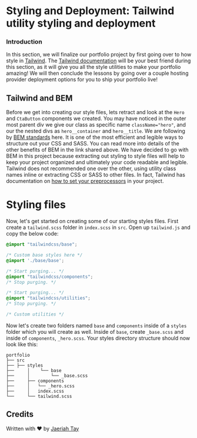 # Styling and Deployment: Tailwind utility styling and deployment

### Introduction

In this section, we will finalize our portfolio project by first going over to how style in [Tailwind](https://tailwindcss.). The [Tailwind documentation](https://tailwindcss.com/docs) will be your best friend during this section, as it will give you all the style utilities to make your portfolio amazing! We will then conclude the lessons by going over a couple hosting provider deployment options for you to ship your portfolio live!

## Tailwind and BEM

Before we get into creating our style files, lets retract and look at the `Hero` and `CtaButton` components we created. You may have noticed in the outer most parent div we give our class as specific name `className="hero"`, and our the nested divs as `hero__container` and `hero__title`. We are following by [BEM standards](http://getbem.com/introduction/) here. It is one of the most efficient and legible ways to structure out your CSS and SASS. You can read more into details of the other benefits of BEM in the link shared above. We have decided to go with BEM in this project because extracting out styling to style files will help to keep your project organized and ultimately your code readable and legible. Tailwind does not recommended one over the other, using utility class names inline or extracting CSS or SASS to other files. In fact, Tailwind has documentation on [how to set your preprocessors](https://tailwindcss.com/docs/using-with-preprocessors) in your project.

# Styling files

Now, let's get started on creating some of our starting styles files. First create a `tailwind.scss` folder in `index.scss` in `src`. Open up `tailwind.js` and copy the below code: 

```css
@import "tailwindcss/base";

/* Custom base styles here */
@import './base/base';

/* Start purging... */
@import "tailwindcss/components";
/* Stop purging. */

/* Start purging... */
@import "tailwindcss/utilities";
/* Stop purging. */

/* Custom utilities */
```

Now let's create two folders named `base` and `components` inside of a `styles` folder which you will create as well. Inside of `base`, create `_base.scss` and inside of `components`, `_hero.scss`. Your styles directory structure should now look like this:

```
portfolio
├── src
├── ├── styles
├──     │    └── base
├──     │        └── _base.scss
├──     ├── components
├──     │   └── _hero.scss
├──     │   index.scss
└──     └── tailwind.scss
```


## Credits
Written with ♥️ by [Jaeriah Tay](https://www.twitter.com/jaeriahtay)

